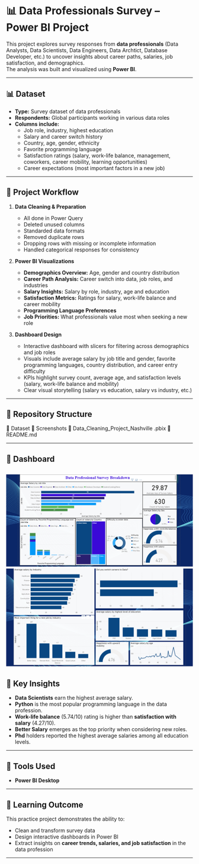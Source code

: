 # 📊 Data Professionals Survey – Power BI Project 

This project explores survey responses from **data professionals** (Data Analysts, Data Scientists, Data Engineers, Data Archtict, Database Developer, etc.) to uncover insights about career paths, salaries, job satisfaction, and demographics.  
The analysis was built and visualized using **Power BI**.

---

## 📊 Dataset
- **Type:** Survey dataset of data professionals  
- **Respondents:** Global participants working in various data roles  
- **Columns include:**  
  - Job role, industry, highest education  
  - Salary and career switch history  
  - Country, age, gender, ethnicity  
  - Favorite programming language  
  - Satisfaction ratings (salary, work-life balance, management, coworkers, career mobility, learning opportunities)  
  - Career expectations (most important factors in a new job)  

---

## 🔧 Project Workflow
1. **Data Cleaning & Preparation**  
   - All done in Power Query
   - Deleted unused columns
   - Standarded data formats
   - Removed duplicate rows
   - Dropping rows with missing or incomplete information
   - Handled categorical responses for consistency  

2. **Power BI Visualizations**  
   - **Demographics Overview:** Age, gender and country distribution  
   - **Career Path Analysis:** Career switch into data, job roles, and industries  
   - **Salary Insights:** Salary by role, industry, age and education  
   - **Satisfaction Metrics:** Ratings for salary, work-life balance and career mobility  
   - **Programming Language Preferences**  
   - **Job Priorities:** What professionals value most when seeking a new role  

3. **Dashboard Design**  
   - Interactive dashboard with slicers for filtering across demographics and job roles
   - Visuals include average salary by job title and gender, favorite programming languages, country distribution, and career entry difficulty
   - KPIs highlight survey count, average age, and satisfaction levels (salary, work-life balance and mobility)
   - Clear visual storytelling (salary vs education, salary vs industry, etc.)  

---

## 📂 Repository Structure
📂 Dataset
📂 Screenshots
📄 Data_Cleaning_Project_Nashville .pbix
📄 README.md

---

## 📸 Dashboard

![Dashboard](Screenshots/Overview.PNG)
![Extra](Screenshots/extra.PNG)
---

## 📌 Key Insights
- **Data Scientists** earn the highest average salary.  
- **Python** is the most popular programming language in the data profession.  
- **Work-life balance** (5.74/10) rating is higher than **satisfaction with salary** (4.27/10).   
- **Better Salary** emerges as the top priority when considering new roles.
- **Phd** holders reported the highest average salaries among all education levels. 

---

## 🚀 Tools Used
- **Power BI Desktop**  

---

## 📖 Learning Outcome
This practice project demonstrates the ability to:  
- Clean and transform survey data  
- Design interactive dashboards in Power BI  
- Extract insights on **career trends, salaries, and job satisfaction** in the data profession  

---
